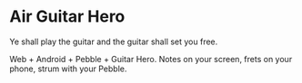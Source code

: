 Air Guitar Hero
===============

Ye shall play the guitar and the guitar shall set you free.

Web + Android + Pebble + Guitar Hero. Notes on your screen, frets on your phone, strum with your Pebble.
